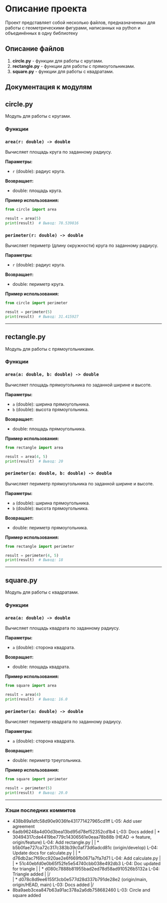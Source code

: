 # Описание проекта 
Проект представляет собой несколько файлов, предназначенных для работы с геометрическими фигурами, написанных на python и объединённых в одну библиотеку

## Описание файлов
1. **circle.py** - функции для работы с кругами.
2. **rectangle.py** - функции для работы с прямоугольниками.
3. **square.py** - функции для работы с квадратами.

## Документация к модулям

## circle.py

Модуль для работы с кругами.

### Функции

### `area(r: double) -> double`

Вычисляет площадь круга по заданному радиусу.

**Параметры:**
- `r` (double): радиус круга.

**Возвращает:**
- double: площадь круга.

**Пример использования:**

```python
from circle import area

result = area(5)
print(result)  # Вывод: 78.539816
```

### `perimeter(r: double) -> double`

Вычисляет периметр (длину окружности) круга по заданному радиусу.

**Параметры:**
- `r` (double): радиус круга.

**Возвращает:**
- double: периметр круга.

**Пример использования:**

```python
from circle import perimeter

result = perimeter(5)
print(result)  # Вывод: 31.415927
```

---

## rectangle.py

Модуль для работы с прямоугольниками.

### Функции

### `area(a: double, b: double) -> double`

Вычисляет площадь прямоугольника по заданной ширине и высоте.

**Параметры:**
- `a` (double): ширина прямоугольника.
- `b` (double): высота прямоугольника.

**Возвращает:**
- double: площадь прямоугольника.

**Пример использования:**

```python
from rectangle import area

result = area(4, 5)
print(result)  # Вывод: 20
```

### `perimeter(a: double, b: double) -> double`

Вычисляет периметр прямоугольника по заданной ширине и высоте.

**Параметры:**
- `a` (double): ширина прямоугольника.
- `b` (double): высота прямоугольника.

**Возвращает:**
- double: периметр прямоугольника.

**Пример использования:**

```python
from rectangle import perimeter

result = perimeter(4, 5)
print(result)  # Вывод: 18
```

---

## square.py

Модуль для работы с квадратами.

### Функции

### `area(a: double) -> double`

Вычисляет площадь квадрата по заданному радиусу.

**Параметры:**
- `a` (double): сторона квадрата.

**Возвращает:**
- double: площадь квадрата.

**Пример использования:**

```python
from square import area

result = area(4)
print(result)  # Вывод: 16.0
```

### `perimeter(a: double) -> double`

Вычисляет периметр квадрата по заданному радиусу.

**Параметры:**
- `a` (double): сторона квадрата.

**Возвращает:**
- double: периметр треугольника.

**Пример использования:**

```python
from square import perimeter

result = perimeter(5)
print(result)  # Вывод: 20.0
```
---

### Хэши последних коммитов
* 438b89a1dfc58d90e9036fe431771427965cd1ff L-05: Add user agreement
* 6adb96248a4d00d3bea13bd95d78ef52352cd1b4 L-03: Docs added
| * 30494317cde4419be779c14306561e0eaa78b88b (HEAD -> feature, origin/feature) L-04: Add rectangle.py
| | * b5b0fae727ca72c317c383b39c0af73d6adcd81c (origin/develop) L-04: Update docs for calculate.py
| | * d76db2ac7f69cc920ae2e6f669fb0671a7fa7d71 L-04: Add calculate.py
| | * 51c40ebfd0e0b65f52fe5e54740cbb038e492db3 L-04: Doc updated for triangle
| | * d080c7888b81955bad2ed78d58ad910526b5132a L-04: Triangle added
| |/  
| * d078c8d9ee6155f3cb0e577d28d337b791de28e2 (origin/main, origin/HEAD, main) L-03: Docs added
|/  
* 8ba9aeb3cea847b63a91ac378a2a6db758682460 L-03: Circle and square added